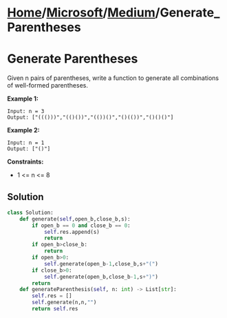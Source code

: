 # [Home](./../../..)/[Microsoft](./../..)/[Medium](./..)/Generate_Parentheses
<h1>Generate Parentheses</h1>

<p>
Given n pairs of parentheses, write a function to generate all combinations of well-formed parentheses.

</p>

<b>Example 1:</b>

    Input: n = 3
    Output: ["((()))","(()())","(())()","()(())","()()()"]
    
<b>Example 2:</b>

    Input: n = 1
    Output: ["()"]
    
<b>Constraints:</b>

- 1 <= n <= 8

<h2>Solution</h2>

```python
class Solution:
    def generate(self,open_b,close_b,s):
        if open_b == 0 and close_b == 0:
            self.res.append(s)
            return
        if open_b>close_b:
            return
        if open_b>0:
            self.generate(open_b-1,close_b,s+"(")
        if close_b>0:
            self.generate(open_b,close_b-1,s+")")
        return
    def generateParenthesis(self, n: int) -> List[str]:
        self.res = []
        self.generate(n,n,"")
        return self.res
```
